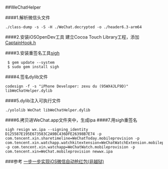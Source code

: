 ##WeChatHelper

####1.解析微信头文件
```
./class-dump -s -S -H ./WeChat.decrypted -o ./header6.3-arm64
```
####2.安装iOSOpenDev工具
建立Cocoa Touch Library工程，添加[CaptainHook.h](https://github.com/rpetrich/CaptainHook)

####3.安装重签名工具[sigh](https://github.com/fastlane/fastlane/tree/master/sigh)
```
 $ gem update --system
 $ sudo gem install sigh
 ```
####4.签名dylib文件
```
codesign -f -s "iPhone Developer: zexu du (95WX4JLF9D)" libWeChatHelper.dylib
```
####5.dylib注入可执行文件
```
./yololib WeChat libWeChatHelper.dylib
```
####6.拷贝进WeChat.app文件夹中，生成ipa
####7.用sigh重签名
```
sigh resign wx.ipa --signing_identity D125587E195E673583C2A9BC436DFE26398B7E74 -p com.tencent.xin.sharetimeline=WeChatToday.mobileprovision -p com.tencent.xin.watchapp.watchkitextension=WeChatWatchExtension.mobileprovision -p com.tencent.xin.watchapp=WeChatWatch.mobileprovision -p com.tencent.xin=WeChat.mobileprovision newwx.ipa
```

###参考
[一步一步实现iOS微信自动抢红包(非越狱)](http://www.jianshu.com/p/189afbe3b429)